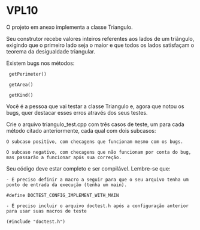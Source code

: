# VPL10

O projeto em anexo implementa a classe Triangulo. 

Seu construtor recebe valores inteiros referentes aos lados de um triângulo, exigindo que o primeiro lado seja o maior e que todos os lados satisfaçam o teorema da desigualdade triangular. 

Existem bugs nos métodos:
     
     getPerimeter()
     
     getArea()
     
     getKind()

Você é a pessoa que vai testar a classe Triangulo e, agora que notou os bugs, quer destacar esses erros através dos seus testes. 

Crie o arquivo triangulo_test.cpp com três casos de teste, um para cada método citado anteriormente, cada qual com dois subcasos:

    O subcaso positivo, com checagens que funcionam mesmo com os bugs.

    O subcaso negativo, com checagens que não funcionam por conta do bug, mas passarão a funcionar após sua correção.

Seu código deve estar completo e ser compilável. Lembre-se que:

    - É preciso definir a macro a seguir para que o seu arquivo tenha um ponto de entrada da execução (tenha um main).
    
    #define DOCTEST_CONFIG_IMPLEMENT_WITH_MAIN

    - É preciso incluir o arquivo doctest.h após a configuração anterior para usar suas macros de teste 
    
    (#include "doctest.h")
